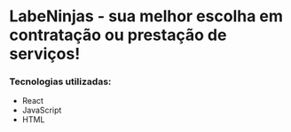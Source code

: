 # LabeNinjas - sua melhor escolha em contratação ou prestação de serviços!

### Tecnologias utilizadas:
* React
* JavaScript
* HTML

